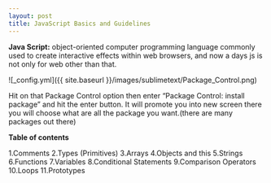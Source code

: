 ```yaml
---
layout: post
title: JavaScript Basics and Guidelines
---
```


**Java Script:**
object-oriented computer programming language commonly used to create interactive effects within web browsers, and now a days js is not only for web other than that.

![_config.yml]({{ site.baseurl }}/images/sublimetext/Package_Control.png)

Hit on that Package Control option then enter “Package Control: install package” and hit the enter button. It will promote you into new screen there you will choose what are all the package you want.(there are many packages out there)


**Table of contents**

  1.Comments
  2.Types (Primitives)
  3.Arrays
  4.Objects and this
  5.Strings
  6.Functions
  7.Variables
  8.Conditional Statements
  9.Comparison Operators
  10.Loops
  11.Prototypes
